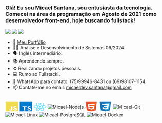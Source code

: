 ### Olá! Eu sou Micael Santana, sou entusiasta da tecnologia. Comecei na área da programação em Agosto de 2021 como desenvolvedor front-end, hoje buscando fullstack!

<div>
  <img width="400" src="https://github-readme-stats.vercel.app/api?username=iSantanaaH&theme=tokyonight&show_icons=true&hide_border=true&count_private=true" />
  <img width="300"  src="https://github-readme-stats.vercel.app/api/top-langs/?username=iSantanaaH&theme=tokyonight&show_icons=true&hide_border=true&layout=compact" />
  <img width="400"  src="https://github-readme-streak-stats.herokuapp.com?user=iSantanaaH&theme=tokyonight&hide_border=true" />
</div>

- 📰 <a target="_blank" href="https://isantanaah-front-end.vercel.app/">Meu Portfólio</a>
- 👨‍🎓 Análise e Desenvolvimento de Sistemas 06/2024.
- 🗣️ Inglês intermediário.
- 📚 Aprendendo sempre.
- ⚙️ Realizando projetos pessoais.
- 💻 Rumo ao Fullstack!.
- 📱 WhatsApp para contato: (75)99946-8431 ou (69)98107-1154.
- 📫 Contate-me no email: micaeldev.santana@gmail.com
  

<div style="display: inline_block"><br>
  <img align="center" alt="Micael-Js" height="30" width="40" src="https://raw.githubusercontent.com/devicons/devicon/master/icons/javascript/javascript-plain.svg">
  <img align="center" alt="Micae-Ts" height="30" width="40" src="https://raw.githubusercontent.com/devicons/devicon/master/icons/typescript/typescript-plain.svg">
  <img align="center" alt="Micael-React" height="30" width="40" src="https://raw.githubusercontent.com/devicons/devicon/master/icons/react/react-original.svg">
  <img align="center" alt="Micael-Nodejs" height="30" width="40" src="https://icongr.am/devicon/nodejs-original.svg?size=148&color=currentColor">
  <img align="center" alt="Micael-HTML" height="30" width="40" src="https://raw.githubusercontent.com/devicons/devicon/master/icons/html5/html5-original.svg">
  <img align="center" alt="Micael-CSS" height="30" width="40" src="https://raw.githubusercontent.com/devicons/devicon/master/icons/css3/css3-original.svg">
  <img align="center" alt="Micael-Git" height="30" width="40" src="https://icongr.am/devicon/git-original.svg?size=128&color=currentColor">
  <img align="center" alt="Micael-Linux" height="30" width="40" src="https://icongr.am/devicon/linux-original.svg?size=128&color=currentColor">
  <img align="center" alt="Micael-PostgreSQL" height="30" width="40" src="https://icongr.am/devicon/postgresql-original.svg?size=128&color=currentColor">
  <img align="center" alt="Micael-Docker" height="30" width="40" src="https://icongr.am/devicon/docker-original.svg?size=128&color=currentColor">
</div>
